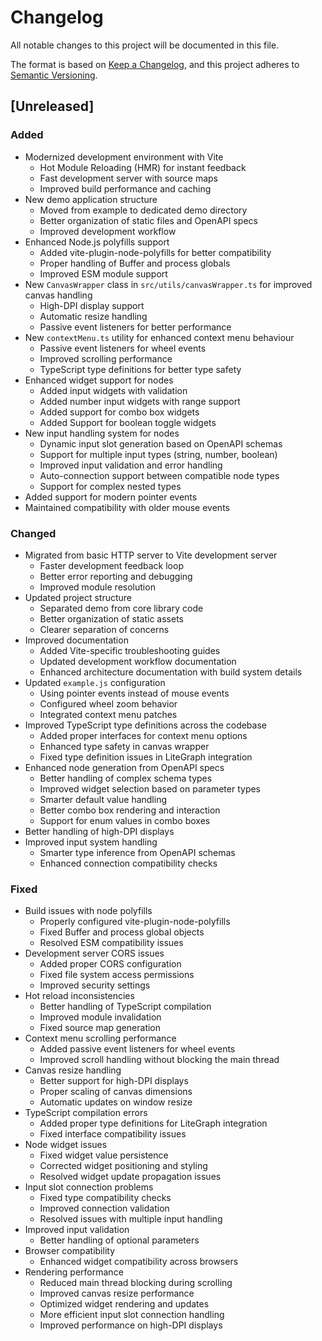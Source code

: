 # Changelog

All notable changes to this project will be documented in this file.

The format is based on [Keep a Changelog](https://keepachangelog.com/en/1.0.0/),
and this project adheres to [Semantic Versioning](https://semver.org/spec/v2.0.0.html).

## [Unreleased]

### Added

- Modernized development environment with Vite
  - Hot Module Reloading (HMR) for instant feedback
  - Fast development server with source maps
  - Improved build performance and caching
- New demo application structure
  - Moved from example to dedicated demo directory
  - Better organization of static files and OpenAPI specs
  - Improved development workflow
- Enhanced Node.js polyfills support
  - Added vite-plugin-node-polyfills for better compatibility
  - Proper handling of Buffer and process globals
  - Improved ESM module support
- New `CanvasWrapper` class in `src/utils/canvasWrapper.ts` for improved canvas handling
  - High-DPI display support
  - Automatic resize handling
  - Passive event listeners for better performance
- New `contextMenu.ts` utility for enhanced context menu behaviour
  - Passive event listeners for wheel events
  - Improved scrolling performance
  - TypeScript type definitions for better type safety
- Enhanced widget support for nodes
  - Added input widgets with validation
  - Added number input widgets with range support
  - Added support for combo box widgets
  - Added Support for boolean toggle widgets
- New input handling system for nodes
  - Dynamic input slot generation based on OpenAPI schemas
  - Support for multiple input types (string, number, boolean)
  - Improved input validation and error handling
  - Auto-connection support between compatible node types
  - Support for complex nested types
- Added support for modern pointer events
- Maintained compatibility with older mouse events

### Changed

- Migrated from basic HTTP server to Vite development server
  - Faster development feedback loop
  - Better error reporting and debugging
  - Improved module resolution
- Updated project structure
  - Separated demo from core library code
  - Better organization of static assets
  - Clearer separation of concerns
- Improved documentation
  - Added Vite-specific troubleshooting guides
  - Updated development workflow documentation
  - Enhanced architecture documentation with build system details
- Updated `example.js` configuration
  - Using pointer events instead of mouse events
  - Configured wheel zoom behavior
  - Integrated context menu patches
- Improved TypeScript type definitions across the codebase
  - Added proper interfaces for context menu options
  - Enhanced type safety in canvas wrapper
  - Fixed type definition issues in LiteGraph integration
- Enhanced node generation from OpenAPI specs
  - Better handling of complex schema types
  - Improved widget selection based on parameter types
  - Smarter default value handling
  - Better combo box rendering and interaction
  - Support for enum values in combo boxes
- Better handling of high-DPI displays
- Improved input system handling
  - Smarter type inference from OpenAPI schemas
  - Enhanced connection compatibility checks

### Fixed

- Build issues with node polyfills
  - Properly configured vite-plugin-node-polyfills
  - Fixed Buffer and process global objects
  - Resolved ESM compatibility issues
- Development server CORS issues
  - Added proper CORS configuration
  - Fixed file system access permissions
  - Improved security settings
- Hot reload inconsistencies
  - Better handling of TypeScript compilation
  - Improved module invalidation
  - Fixed source map generation
- Context menu scrolling performance
  - Added passive event listeners for wheel events
  - Improved scroll handling without blocking the main thread
- Canvas resize handling
  - Better support for high-DPI displays
  - Proper scaling of canvas dimensions
  - Automatic updates on window resize
- TypeScript compilation errors
  - Added proper type definitions for LiteGraph integration
  - Fixed interface compatibility issues
- Node widget issues
  - Fixed widget value persistence
  - Corrected widget positioning and styling
  - Resolved widget update propagation issues
- Input slot connection problems
  - Fixed type compatibility checks
  - Improved connection validation
  - Resolved issues with multiple input handling
- Improved input validation
  - Better handling of optional parameters
- Browser compatibility
  - Enhanced widget compatibility across browsers
- Rendering performance
  - Reduced main thread blocking during scrolling
  - Improved canvas resize performance
  - Optimized widget rendering and updates
  - More efficient input slot connection handling
  - Improved performance on high-DPI displays
